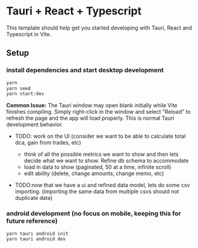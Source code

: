 # Tauri + React + Typescript

This template should help get you started developing with Tauri, React and Typescript in Vite.

## Setup

### install dependencies and start desktop development

```bash
yarn
yarn seed
yarn start:dev
```

**Common Issue:** The Tauri window may open blank initially while Vite finishes compiling. Simply right-click in the window and select "Reload" to refresh the page and the app will load properly. This is normal Tauri development behavior.




- TODO: work on the UI (consider we want to be able to calculate total dca, gain from trades, etc)
    -  think of all the possible metrics we want to show and then lets decide what we want to show. Refine db schema to accommodate
    -  load in data to show (paginated, 50 at a time, infinite scroll)
    -  edit ability (delete, change amounts, change memo, etc)
    
- TODO:now that we have a ui and refined data model, lets do some csv importing. (importing the same data from multiple csvs should not duplicate data)





### android development (no focus on mobile, keeping this for future reference)

```bash
yarn tauri android init
yarn tauri android dev
```
